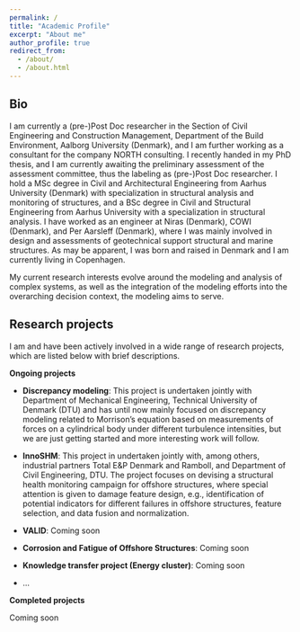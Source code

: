 ```yaml
---
permalink: /
title: "Academic Profile"
excerpt: "About me"
author_profile: true
redirect_from: 
  - /about/
  - /about.html
---
```


Bio
---
I am currently a (pre-)Post Doc researcher in the Section of Civil Engineering and Construction Management, Department of the Build Environment, Aalborg University (Denmark), and I am further working as a consultant for the company NORTH consulting. I recently handed in my PhD thesis, and I am currently awaiting the preliminary assessment of the assessment committee, thus the labeling as (pre-)Post Doc researcher. I hold a MSc degree in Civil and Architectural Engineering from Aarhus University (Denmark) with specialization in structural analysis and monitoring of structures, and a BSc degree in Civil and Structural Engineering from Aarhus University with a specialization in structural analysis. I have worked as an engineer at Niras (Denmark), COWI (Denmark), and Per Aarsleff (Denmark), where I was mainly involved in design and assessments of geotechnical support structural and marine structures. As may be apparent, I was born and raised in Denmark and I am currently living in Copenhagen.

My current research interests evolve around the modeling and analysis of complex systems, as well as the integration of the modeling efforts into the overarching decision context, the modeling aims to serve.   

Research projects
---
I am and have been actively involved in a wide range of research projects, which are listed below with brief descriptions.

**Ongoing projects** 

* **Discrepancy modeling**: 
This project is undertaken jointly with Department of Mechanical Engineering, Technical University of Denmark (DTU) and has until now mainly focused on discrepancy modeling related to Morrison’s equation based on measurements of forces on a cylindrical body under different turbulence intensities, but we are just getting started and more interesting work will follow.

* **InnoSHM**: 
This project in undertaken jointly with, among others, industrial partners Total E&P Denmark and Ramboll, and Department of Civil Engineering, DTU. The project focuses on devising a structural health monitoring campaign for offshore structures, where special attention is given to damage feature design, e.g., identification of potential indicators for different failures in offshore structures, feature selection, and data fusion and normalization.

* **VALID**: 
Coming soon
* **Corrosion and Fatigue of Offshore Structures**: 
Coming soon

* **Knowledge transfer project (Energy cluster)**: 
Coming soon

* ...

**Completed projects**

Coming soon



